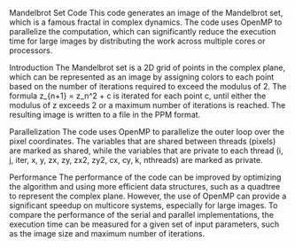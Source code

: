 Mandelbrot Set Code
This code generates an image of the Mandelbrot set, which is a famous fractal in complex dynamics. The code uses OpenMP to parallelize the computation, which can significantly reduce the execution time for large images by distributing the work across multiple cores or processors.

Introduction
The Mandelbrot set is a 2D grid of points in the complex plane, which can be represented as an image by assigning colors to each point based on the number of iterations required to exceed the modulus of 2. The formula z_{n+1} = z_n^2 + c is iterated for each point c, until either the modulus of z exceeds 2 or a maximum number of iterations is reached. The resulting image is written to a file in the PPM format.

Parallelization
The code uses OpenMP to parallelize the outer loop over the pixel coordinates. The variables that are shared between threads (pixels) are marked as shared, while the variables that are private to each thread (i, j, iter, x, y, zx, zy, zx2, zy2, cx, cy, k, nthreads) are marked as private.

Performance
The performance of the code can be improved by optimizing the algorithm and using more efficient data structures, such as a quadtree to represent the complex plane. However, the use of OpenMP can provide a significant speedup on multicore systems, especially for large images. To compare the performance of the serial and parallel implementations, the execution time can be measured for a given set of input parameters, such as the image size and maximum number of iterations.
